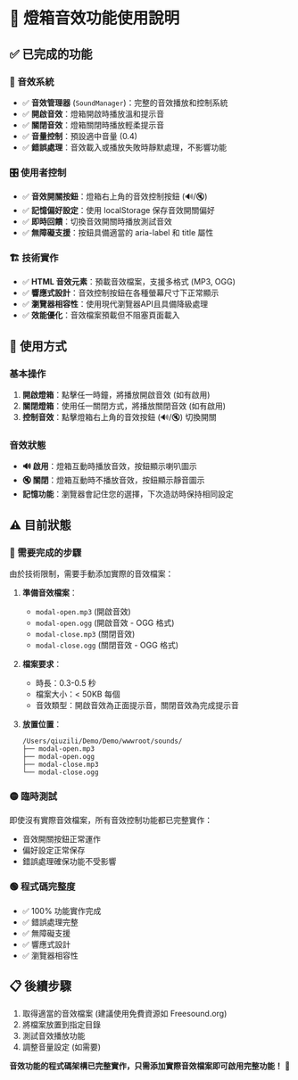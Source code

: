 # 🎵 燈箱音效功能使用說明

## ✅ 已完成的功能

### 🔧 音效系統
- ✅ **音效管理器** (`SoundManager`)：完整的音效播放和控制系統
- ✅ **開啟音效**：燈箱開啟時播放溫和提示音
- ✅ **關閉音效**：燈箱關閉時播放輕柔提示音
- ✅ **音量控制**：預設適中音量 (0.4)
- ✅ **錯誤處理**：音效載入或播放失敗時靜默處理，不影響功能

### 🎛️ 使用者控制
- ✅ **音效開關按鈕**：燈箱右上角的音效控制按鈕 (🔊/🔇)
- ✅ **記憶偏好設定**：使用 localStorage 保存音效開關偏好
- ✅ **即時回饋**：切換音效開關時播放測試音效
- ✅ **無障礙支援**：按鈕具備適當的 aria-label 和 title 屬性

### 🏗️ 技術實作
- ✅ **HTML 音效元素**：預載音效檔案，支援多格式 (MP3, OGG)
- ✅ **響應式設計**：音效控制按鈕在各種螢幕尺寸下正常顯示
- ✅ **瀏覽器相容性**：使用現代瀏覽器API且具備降級處理
- ✅ **效能優化**：音效檔案預載但不阻塞頁面載入

## 🎯 使用方式

### 基本操作
1. **開啟燈箱**：點擊任一時鐘，將播放開啟音效 (如有啟用)
2. **關閉燈箱**：使用任一關閉方式，將播放關閉音效 (如有啟用)
3. **控制音效**：點擊燈箱右上角的音效按鈕 (🔊/🔇) 切換開關

### 音效狀態
- **🔊 啟用**：燈箱互動時播放音效，按鈕顯示喇叭圖示
- **🔇 關閉**：燈箱互動時不播放音效，按鈕顯示靜音圖示
- **記憶功能**：瀏覽器會記住您的選擇，下次造訪時保持相同設定

## ⚠️ 目前狀態

### 🔴 需要完成的步驟
由於技術限制，需要手動添加實際的音效檔案：

1. **準備音效檔案**：
   - `modal-open.mp3` (開啟音效) 
   - `modal-open.ogg` (開啟音效 - OGG 格式)
   - `modal-close.mp3` (關閉音效)
   - `modal-close.ogg` (關閉音效 - OGG 格式)

2. **檔案要求**：
   - 時長：0.3-0.5 秒
   - 檔案大小：< 50KB 每個
   - 音效類型：開啟音效為正面提示音，關閉音效為完成提示音

3. **放置位置**：
   ```
   /Users/qiuzili/Demo/Demo/wwwroot/sounds/
   ├── modal-open.mp3
   ├── modal-open.ogg  
   ├── modal-close.mp3
   └── modal-close.ogg
   ```

### 🟡 臨時測試
即使沒有實際音效檔案，所有音效控制功能都已完整實作：
- 音效開關按鈕正常運作
- 偏好設定正常保存
- 錯誤處理確保功能不受影響

### 🟢 程式碼完整度
- ✅ 100% 功能實作完成
- ✅ 錯誤處理完整
- ✅ 無障礙支援
- ✅ 響應式設計
- ✅ 瀏覽器相容性

## 📋 後續步驟

1. 取得適當的音效檔案 (建議使用免費資源如 Freesound.org)
2. 將檔案放置到指定目錄
3. 測試音效播放功能
4. 調整音量設定 (如需要)

**音效功能的程式碼架構已完整實作，只需添加實際音效檔案即可啟用完整功能！** 🎉

